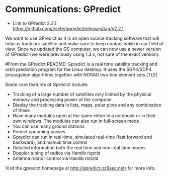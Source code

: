 # Communications: GPredict

- Link to GPredict 2.2.1: https://github.com/csete/gpredict/releases/tag/v2.2.1

We want to use GPredict as it is an open source tracking software that will help us track our satellite and make sure to keep contact while in our field of view. Since we updated the GS computer, we can now use a newer version of GPredict (we were previously using 1.3.x, not sure of the exact version).

#From the GPredict README:
Gpredict is a real time satellite tracking and orbit prediction program
for the Linux desktop. It uses the SGP4/SDP4 propagation algorithms together
with NORAD two-line element sets (TLE).

Some core features of Gpredict include:

- Tracking of a large number of satellites only limited by the physical
  memory and processing power of the computer
- Display the tracking data in lists, maps, polar plots and any combination
  of these
- Have many modules open at the same either in a notebook or in their own
  windows. The modules can also run in full-screen mode
- You can use many ground stations
- Predict upcoming passes
- Gpredict can run in real-time, simulated real-time (fast forward and
  backward), and manual time control
- Detailed information both the real time and non-real time modes
- Doppler tuning of radios via Hamlib rigctld
- Antenna rotator control via Hamlib rotctld

Visit the gpredict homepage at http://gpredict.oz9aec.net/ for more info.

